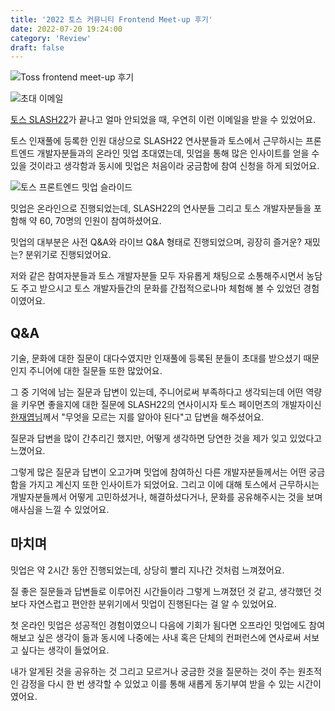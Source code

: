 ```yaml
---
title: '2022 토스 커뮤니티 Frontend Meet-up 후기'
date: 2022-07-20 19:24:00
category: 'Review'
draft: false
---
```


![Toss frontend meet-up 후기](https://user-images.githubusercontent.com/26461307/182628631-aad75a0f-bcf8-4542-b7ad-d6322f2c376f.png)

![초대 이메일](https://user-images.githubusercontent.com/26461307/180000915-6530d81c-b26b-4bfb-96d5-1f1bdd04636d.png)

[토스 SLASH22](https://toss.im/slash-22)가 끝나고 얼마 안되었을 때, 우연히 이런 이메일을 받을 수 있었어요.

토스 인재풀에 등록한 인원 대상으로 SLASH22 연사분들과 토스에서 근무하시는 프론트엔드 개발자분들과의 온라인 밋업 초대였는데, 밋업을 통해 많은 인사이트를 얻을 수 있을 것이라고 생각함과 동시에 밋업은 처음이라 궁금함에 참여 신청을 하게 되었어요.

![토스 프론트엔드 밋업 슬라이드](https://user-images.githubusercontent.com/26461307/180000545-a4b69e3d-b10b-4ec5-9d96-504966d85532.png)

밋업은 온라인으로 진행되었는데, SLASH22의 연사분들 그리고 토스 개발자분들을 포함해 약 60, 70명의 인원이 참여하셨어요.

밋업의 대부분은 사전 Q&A와 라이브 Q&A 형태로 진행되었으며, 굉장히 즐거운? 재밌는? 분위기로 진행되었어요.

저와 같은 참여자분들과 토스 개발자분들 모두 자유롭게 채팅으로 소통해주시면서 농담도 주고 받으시고 토스 개발자들간의 문화를 간접적으로나마 체험해 볼 수 있었던 경험이였어요.

## Q&A

기술, 문화에 대한 질문이 대다수였지만 인재풀에 등록된 분들이 초대를 받으셨기 때문인지 주니어에 대한 질문들 또한 많았어요.

그 중 기억에 남는 질문과 답변이 있는데, 주니어로써 부족하다고 생각되는데 어떤 역량을 키우면 좋을지에 대한 질문에
SLASH22의 연사이시자 토스 페이먼츠의 개발자이신 [한재엽님](https://jbee.io/)께서 "무엇을 모르는 지를 알아야 된다"고 답변을 해주셨어요.

질문과 답변을 많이 간추리긴 했지만, 어떻게 생각하면 당연한 것을 제가 잊고 있었다고 느꼈어요.

그렇게 많은 질문과 답변이 오고가며 밋업에 참여하신 다른 개발자분들께서는 어떤 궁금함을 가지고 계신지 또한 인사이트가 되었어요. 그리고 이에 대해 토스에서 근무하시는 개발자분들께서 어떻게 고민하셨거나, 해결하셨다거나, 문화를 공유해주시는 것을 보며 애사심을 느낄 수 있었어요.

## 마치며

밋업은 약 2시간 동안 진행되었는데, 상당히 빨리 지나간 것처럼 느껴졌어요.

질 좋은 질문들과 답변들로 이루어진 시간들이라 그렇게 느껴졌던 것 같고, 생각했던 것보다 자연스럽고 편안한 분위기에서 밋업이 진행된다는 걸 알 수 있었어요.

첫 온라인 밋업은 성공적인 경험이였으니 다음에 기회가 됨다면 오프라인 밋업에도 참여해보고 싶은 생각이 듦과 동시에 나중에는 사내 혹은 단체의 컨퍼런스에 연사로써 서보고 싶다는 생각이 들었어요.

내가 알게된 것을 공유하는 것 그리고 모르거나 궁금한 것을 질문하는 것이 주는 원초적인 감정을 다시 한 번 생각할 수 있었고 이를 통해 새롭게 동기부여 받을 수 있는 시간이였어요.
